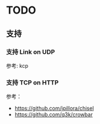# TODO

## 支持

### 支持 Link on UDP

参考: kcp

### 支持 TCP on HTTP

参考：

- https://github.com/jpillora/chisel
- https://github.com/q3k/crowbar

